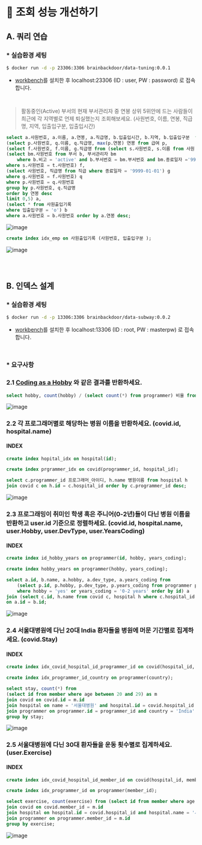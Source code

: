 # 🚀 조회 성능 개선하기

## A. 쿼리 연습

### * 실습환경 세팅

```sh
$ docker run -d -p 23306:3306 brainbackdoor/data-tuning:0.0.1
```
- [workbench](https://www.mysql.com/products/workbench/)를 설치한 후 localhost:23306 (ID : user, PW : password) 로 접속합니다.

<div style="line-height:1em"><br style="clear:both" ></div>

> 활동중인(Active) 부서의 현재 부서관리자 중 연봉 상위 5위안에 드는 사람들이 최근에 각 지역별로 언제 퇴실했는지 조회해보세요.
(사원번호, 이름, 연봉, 직급명, 지역, 입출입구분, 입출입시간)


```sql
select a.사원번호, a.이름, a.연봉, a.직급명, b.입출입시간, b.지역, b.입출입구분  from 
(select p.사원번호, q.이름, q.직급명, max(p.연봉) 연봉 from 급여 p, 
(select f.사원번호, f.이름, g.직급명 from (select s.사원번호, s.이름 from 사원 s, 
(select bm.사원번호 from 부서 b, 부서관리자 bm 
    where b.비고 = 'active' and b.부서번호 = bm.부서번호 and bm.종료일자 ='9999-01-01') t 
where s.사원번호 = t.사원번호) f, 
(select 사원번호, 직급명 from 직급 where 종료일자 = '9999-01-01') g 
where g.사원번호 = f.사원번호) q 
where p.사원번호 = q.사원번호 
group by p.사원번호, q.직급명 
order by 연봉 desc 
limit 0,5) a, 
(select * from 사원출입기록 
where 입출입구분 = 'o') b 
where a.사원번호 = b.사원번호 order by a.연봉 desc;
```

![image](https://user-images.githubusercontent.com/63634505/136778907-857abed0-6532-49df-9bc6-0d0abfec4d37.png)

```sql
create index idx_emp on 사원출입기록 (사원번호, 입출입구분 );
```


![image](https://user-images.githubusercontent.com/63634505/136787538-41cb8b6a-8e18-4758-8864-c09d6c834686.png)




<div style="line-height:1em"><br style="clear:both" ></div>
<div style="line-height:1em"><br style="clear:both" ></div>


## B. 인덱스 설계

### * 실습환경 세팅

```sh
$ docker run -d -p 13306:3306 brainbackdoor/data-subway:0.0.2
```
- [workbench](https://www.mysql.com/products/workbench/)를 설치한 후 localhost:13306 (ID : root, PW : masterpw) 로 접속합니다.

<div style="line-height:1em"><br style="clear:both" ></div>

### * 요구사항

### 2.1 [Coding as a  Hobby](https://insights.stackoverflow.com/survey/2018#developer-profile-_-coding-as-a-hobby) 와 같은 결과를 반환하세요.
```sql
select hobby, count(hobby) / (select count(*) from programmer) 비율 from programmer group by hobby;
```    
![image](https://user-images.githubusercontent.com/63634505/136952942-64d2727f-f6c1-47ec-a61f-6f3e3bf22b69.png)


### 2.2 각 프로그래머별로 해당하는 병원 이름을 반환하세요.  (covid.id, hospital.name)
  

#### INDEX
```sql
create index hopital_idx on hospital(id);

create index prgrammer_idx on covid(programmer_id, hospital_id);
```
```sql
select c.programmer_id 프로그래머_아이디, h.name 병원이름 from hospital h 
join covid c on h.id = c.hospital_id order by c.programmer_id desc;

```
![image](https://user-images.githubusercontent.com/63634505/136956636-0d6f141d-d738-42f8-b211-4c8501c4a5c5.png)

### 2.3 프로그래밍이 취미인 학생 혹은 주니어(0-2년)들이 다닌 병원 이름을 반환하고 user.id 기준으로 정렬하세요. (covid.id, hospital.name, user.Hobby, user.DevType, user.YearsCoding)

#### INDEX
```sql
create index id_hobby_years on programmer(id, hobby, years_coding);

create index hobby_years on programmer(hobby, years_coding);

```

```sql
select a.id, b.name, a.hobby, a.dev_type, a.years_coding from 
    (select p.id, p.hobby, p.dev_type, p.years_coding from programmer p 
    where hobby = 'yes' or years_coding = '0-2 years' order by id) a 
join (select c.id, h.name from covid c, hospital h where c.hospital_id = h.id) b 
on a.id = b.id;
```

![image](https://user-images.githubusercontent.com/63634505/136962838-4d8808dd-58ea-43eb-b660-d97f52673d60.png)

### 2.4 서울대병원에 다닌 20대 India 환자들을 병원에 머문 기간별로 집계하세요. (covid.Stay)

#### INDEX
```sql
create index idx_covid_hospital_id_programmer_id on covid(hospital_id, member_id, programmer_id);

create index idx_programmer_id_country on programmer(country);

```

```sql
select stay, count(*) from 
(select id from member where age between 20 and 29) as m
join covid on covid.id = m.id
join hospital on name = '서울대병원' and hospital.id = covid.hospital_id
join programmer on programmer.id = programmer_id and country = 'India'
group by stay;
```

![image](https://user-images.githubusercontent.com/63634505/136989936-ce465660-fc2f-41b9-9cdc-991cb02a2296.png)

### 2.5 서울대병원에 다닌 30대 환자들을 운동 횟수별로 집계하세요. (user.Exercise)

#### INDEX
```sql
create index idx_covid_hospital_id_member_id on covid(hospital_id, member_id);

create index idx_programmer_id on programmer(member_id);
```
```sql
select exercise, count(exercise) from (select id from member where age between 30 and 39) m
join covid on covid.member_id = m.id
join hospital on hospital.id = covid.hospital_id and hospital.name = '서울대병원'
join programmer on programmer.member_id = m.id
group by exercise;
```

![image](https://user-images.githubusercontent.com/63634505/136988943-a6732d1b-3632-4959-a60e-bf3d93027b07.png)


<div style="line-height:1em"><br style="clear:both" ></div>
<div style="line-height:1em"><br style="clear:both" ></div>

